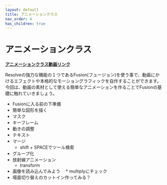 ```yaml
---
layout: default
title: アニメーションクラス
nav_order: 4
has_children: true
---
```


# アニメーションクラス

**[アニメーションクラス動画リンク](https://www.youtube.com/watch?v=kSX9joGoMz0)**

Resolveの強力な機能の１つであるFusion(フュージョン)を使う事で、動画にかけるエフェクトや本格的なモーショングラフィックを自作することができます。今回は、動画の素材として使える簡単なアニメーションを作ることでFusionの基礎に触れていきましょう。

* Fusionに入る前の下準備
* 簡単な図形を描く
* マスク
* キーフレーム
* 動きの調整
* テキスト
* マージ
  * shift + SPACEでツール検索
* グループ化
* 放射線アニメーション
  * transform
* 画像を読み込んでみよう
  　* multiplyにチェック
* 場面切り替えのカットイン作ってみる？
